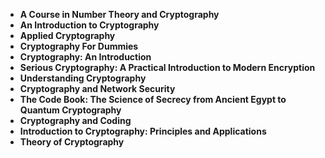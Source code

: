 <ul>
 <li><b><a target="_blank" href="https://github.com/paulveillard/cybersecurity-cryptography/blob/main/cryptography-books/A_Course_In_Number_Theory_Cryptography_Neal_Koblitz.pdf" style="text-decoration:none;"> A Course in Number Theory and Cryptography</a></b></li>
  
<li><b><a target="_blank" href="https://github.com/paulveillard/cybersecurity-cryptography/blob/main/cryptography-books/An_Introduction_To_Cryptography_2nd_Richard_Mollin.pdf" style="text-decoration:none;">An Introduction to Cryptography</a></b></li>  
  
<li><b><a target="_blank" href="https://github.com/manjunath5496/Cryptography-Books/blob/master/ryp(3).pdf" style="text-decoration:none;">Applied Cryptography </a></b></li>
                               
 <li><b><a target="_blank" href="https://github.com/manjunath5496/Cryptography-Books/blob/master/ryp(4).pdf" style="text-decoration:none;">Cryptography For Dummies </a></b></li>                              
<li><b><a target="_blank" href="https://github.com/manjunath5496/Cryptography-Books/blob/master/ryp(5).pdf" style="text-decoration:none;">Cryptography: An Introduction</a></b></li>
                                <li><b><a target="_blank" href="https://github.com/manjunath5496/Cryptography-Books/blob/master/ryp(6).pdf" style="text-decoration:none;">Serious Cryptography: A Practical Introduction to Modern Encryption </a></b></li>
                <li><b><a target="_blank" href="https://github.com/manjunath5496/Cryptography-Books/blob/master/ryp(7).pdf" style="text-decoration:none;">Understanding Cryptography</a></b></li>                                
                                
<li><b><a target="_blank" href="https://github.com/manjunath5496/Cryptography-Books/blob/master/ryp(8).pdf" style="text-decoration:none;">Cryptography and Network Security</a></b></li>

<li><b><a target="_blank" href="https://github.com/manjunath5496/Cryptography-Books/blob/master/ryp(9).pdf" style="text-decoration:none;">The Code Book: The Science of Secrecy from Ancient Egypt to Quantum Cryptography </a></b></li>

<li><b><a target="_blank" href="https://github.com/manjunath5496/Cryptography-Books/blob/master/ryp(10).pdf" style="text-decoration:none;">Cryptography and Coding </a></b></li>

<li><b><a target="_blank" href="https://github.com/manjunath5496/Cryptography-Books/blob/master/ryp(11).pdf" style="text-decoration:none;">Introduction to Cryptography: Principles and Applications </a></b></li>

<li><b><a target="_blank" href="https://github.com/manjunath5496/Cryptography-Books/blob/master/ryp(12).pdf" style="text-decoration:none;">Theory of Cryptography </a></b></li>







</ul>
